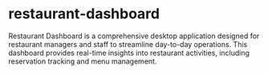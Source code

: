 # restaurant-dashboard
Restaurant Dashboard is a comprehensive desktop application designed for restaurant managers and staff to streamline day-to-day operations. This dashboard provides real-time insights into restaurant activities, including reservation tracking and menu management.
